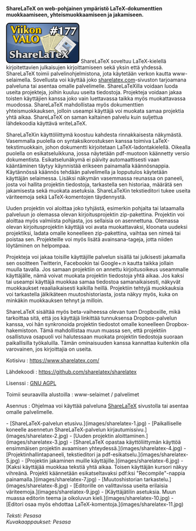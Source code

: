 <!--
Title: ShareLaTeX
Week: 4x21
Number: 177
Date: 2014/05/18
Pageimage: valo177-sharelatex.png
Tags: Linux,Windows,Mac OS X,FreeBSD,OpenBSD,NetBSD,Solaris,Palvelin,Palvelu
-->

**ShareLaTeX on web-pohjainen ympäristö LaTeX-dokumenttien
muokkaamiseen, yhteismuokkaamiseen ja jakamiseen.**

![](images/valo177-sharelatex.png "fig:valo177-sharelatex.png") ShareLaTeX
soveltuu LaTeX-kielellä kirjoitettavien julkaisujen kirjoittamiseen sekä
yksin että yhdessä. ShareLaTeX toimii palvelinohjelmistona, jota
käytetään verkon kautta www-selaimella. Sovellusta voi käyttää joko
[sharelatex.com](http://www.sharelatex.com)-sivuston tarjoamana
palveluna tai asentaa omalle palvelimelle. ShareLaTeXilla voidaan luoda
useita projekteja, joihin kuuluu useita tiedostoja. Projekteja voidaan
jakaa toisten käyttäjien kanssa joko vain luettavassa taikka myös
muokattavassa muodossa. ShareLaTeX mahdollistaa myös dokumenttien
yhteismuokkauksen, jolloin useampi käyttäjä voi muokata samaa projektia
yhtä aikaa. ShareLaTeX on saman kaltainen palvelu kuin suljettua
lähdekoodia käyttävä writeLaTeX.

ShareLaTeXin käyttöliittymä koostuu kahdesta rinnakkaisesta näkymästä.
Vasemmalla puolella on syntaksikorostuksen kanssa toimiva
LaTeX-tekstimuokkain, johon dokumentti kirjoitetaan
LaTeX-ladontakielellä. Oikealla puolella on esikatseluikkuna, jossa
näytetään pdf-muotoon käännetty versio dokumentista. Esikatselunäkymä ei
päivity automaattisesti vaan kääntäminen täytyy käynnistää erikseen
painamalla käännösnappia. Käytännössä käännös tehdään palvelimella ja
lopputulos käytetään käyttäjän selaimessa. Lisäksi näkymän vasemmassa
reunassa on paneeli, josta voi hallita projektin tiedostoja, tarkastella
sen historiaa, määrätä sen jakamisesta sekä muokata asetuksia.
ShareLaTeXin tekstieditori tukee useita väriteemoja sekä
LaTeX-komentojen täydennystä.

Uuden projektin voi aloittaa joko tyhjästä, esimerkin pohjalta tai
lataamalla palveluun jo olemassa olevan kirjoitusprojektin
zip-pakettina. Projektin voi aloittaa myös valmiista pohjasta, jos
sellaisia on asennettuna. Olemassa olevan kirjoitusprojektin käyttäjä
voi avata muokattavaksi, kloonata uudeksi projektiksi, ladata omalle
koneelleen zip-pakettina, vaihtaa sen nimeä tai poistaa sen.
Projekteille voi myös lisätä avainsana-tageja, jotta niiden löytäminen
on helpompaa.

Projekteja voi jakaa toisille käyttäjille palvelun sisällä tai
julkisesti jakamalla sen osoitteen Twitterin, Facebookin tai Google+:n
kautta taikka jollain muulla tavalla. Jos samaan projektiin on annettu
kirjoitusoikeus useammalle käyttäjälle, nämä voivat muokata projektin
tiedostoja yhtä aikaa. Jos kaksi tai useampi käyttäjä muokkaa samaa
tiedostoa samanaikaisesti, näkyvät muokkaukset reaaliaikaisesti kaikilla
heillä. Projektiin tehtyjä muokkauksia voi tarkastella jälkikäteen
muutoshistoriasta, josta näkyy myös, kuka on minkäkin muokkauksen tehnyt
ja milloin.

ShareLaTeX sisältää myös beta-vaiheessa olevan tuen Dropboxille, mikä
tarkoittaa sitä, että jos käyttäjä linkittää tunnuksensa
Dropbox-palvelun kanssa, voi hän synkronoida projektin tiedostot omalle
koneelleen Dropbox-hakemistoon. Tämä mahdollistaa muun muassa sen, että
projektiin osallistuva osapuoli voi halutessaan muokata projektin
tiedostoja suoraan paikallisilla työkaluilla. Tämän ominaisuuden kanssa
kannattaa kuitenkin olla varovainen, jos kirjoittajia on useita.

Kotisivu
:   <https://www.sharelatex.com/>

Lähdekoodi
:   <https://github.com/sharelatex/sharelatex>

Lisenssi
:   [GNU AGPL](http://www.gnu.org/licenses/agpl-3.0.html)

Toimii seuraavilla alustoilla
:   www-selaimet / palvelimet

Asennus
:   Ohjelmaa voi käyttää palveluna
    [ShareLaTeX](https://www.sharelatex.com/) sivustolla tai asentaa
    omalle palvelimelle.

<div class="psgallery" markdown="1">
-   [ShareLaTeX-palvelun etusivu.](images/sharelatex-1.jpg)
-   [Paikalliselle koneelle asennetun ShareLaTeX-palvelun
    kirjautumissivu.](images/sharelatex-2.jpg)
-   [Uuden projektin aloittaminen.](images/sharelatex-3.jpg)
-   [ShareLaTeX opastaa käyttöliittymän käyttöä ensimmäisen projektin
    avaamisen yhteydessä.](images/sharelatex-4.jpg)
-   [Projektinhallintapaneeli, tekstieditori ja
    pdf-esikatselu.](images/sharelatex-5.jpg)
-   [Projektin jakaminen muille käyttäjille.](images/sharelatex-6.jpg)
-   [Kaksi käyttäjää muokkaa tekstiä yhtä aikaa. Toisen käyttäjän
    kursori näkyy vihreänä. Projekti käännetään esikatseltavaksi pdf:ksi
    "Recompile"-nappia painamalla.](images/sharelatex-7.jpg)
-   [Muutoshistorian tarkastelu.](images/sharelatex-8.jpg)
-   [Editorille on valittavissa useita erilaisia
    väriteemoja.](images/sharelatex-9.jpg)
-   [Käyttäjätilin asetuksia. Muun muassa editorin teema ja oikoluvun
    kieli.](images/sharelatex-10.jpg)
-   [Editori osaa myös ehdottaa
    LaTeX-komentoja.](images/sharelatex-11.jpg)
</div>

*Teksti: Pesasa* <br />
*Kuvakaappaukset: Pesasa*

